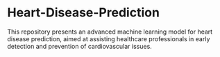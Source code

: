 # Heart-Disease-Prediction
This repository presents an advanced machine learning model for heart disease prediction, aimed at assisting healthcare professionals in early detection and prevention of cardiovascular issues.

